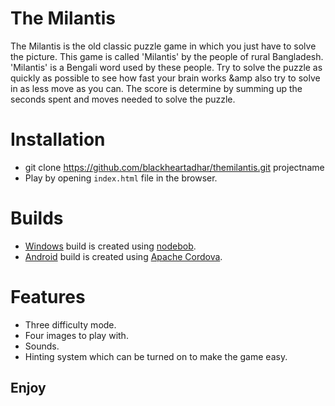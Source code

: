 # The Milantis

The Milantis is the old classic puzzle game in which you just have to solve the picture. This game is called 'Milantis' by the people of rural Bangladesh. 'Milantis' is a Bengali word used by these people. Try to solve the puzzle as quickly as possible to see how fast your brain works &amp also try to solve in as less move as you can. The score is determine by summing up the seconds spent and moves needed to solve the puzzle.

# Installation

* git clone https://github.com/blackheartadhar/themilantis.git projectname
* Play by opening `index.html` file in the browser.

# Builds

* [Windows](http://goo.gl/iwI3bo) build is created using [nodebob](https://github.com/geo8bit/nodebob).
* [Android](http://goo.gl/8e1lEu) build is created using [Apache Cordova](https://cordova.apache.org/).

# Features

* Three difficulty mode.
* Four images to play with.
* Sounds.
* Hinting system which can be turned on to make the game easy.

## Enjoy
